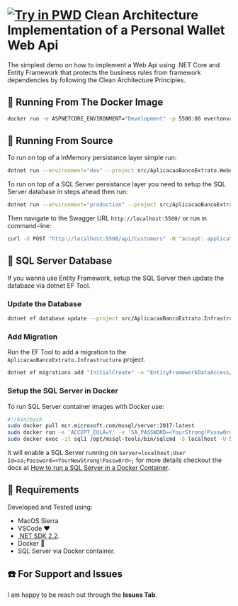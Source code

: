 # [![Try in PWD](https://raw.githubusercontent.com/play-with-docker/stacks/master/assets/images/button.png)](https://labs.play-with-docker.com/?stack=https://raw.githubusercontent.com/evertonvarago/clean-architecture-webapi-ef-core/master/src/docker-compose.yml&stack_name=clean-architecture-webapi-ef-core) Clean Architecture Implementation of a Personal Wallet Web Api

The simplest demo on how to implement a Web Api using .NET Core and Entity Framework that protects the business rules from framework dependencies by following the Clean Architecture Principles.

## :whale: Running From The Docker Image

```sh
docker run -e ASPNETCORE_ENVIRONMENT="Development" -p 5500:80 evertonvarago/clean-architecture-webapi-ef-core
```

## :rocket: Running From Source

To run on top of a InMemory persistance layer simple run:

```sh
dotnet run --environment="dev" --project src/AplicacaoBancoExtrato.WebApi/AplicacaoBancoExtrato.WebApi.csproj
```

To run on top of a SQL Server persistance layer you need to setup the SQL Server database in steps ahead then run:

```sh
dotnet run --environment="production" --project src/AplicacaoBancoExtrato.WebApi/AplicacaoBancoExtrato.WebApi.csproj
```

Then navigate to the Swagger URL `http://localhost:5500/` or run in command-line:

```sh
curl -X POST "http://localhost:5500/api/Customers" -H "accept: application/json" -H "Content-Type: application/json-patch+json" -d "{ \"personnummer\": \"198608178877\", \"name\": \"string\", \"initialAmount\": 440}"
```

## :floppy_disk: SQL Server Database

If you wanna use Entity Framework, setup the SQL Server then update the database via dotnet EF Tool.

### Update the Database

```sh
dotnet ef database update --project src/AplicacaoBancoExtrato.Infrastructure --startup-project src/AplicacaoBancoExtrato.WebApi
```

### Add Migration

Run the EF Tool to add a migration to the `AplicacaoBancoExtrato.Infrastructure` project.

```sh
dotnet ef migrations add "InitialCreate" -o "EntityFrameworkDataAccess/Migrations" --project src/AplicacaoBancoExtrato.Infrastructure --startup-project src/AplicacaoBancoExtrato.WebApi
```

### Setup the SQL Server in Docker

To run SQL Server container images with Docker use:

```sh
#!/bin/bash
sudo docker pull mcr.microsoft.com/mssql/server:2017-latest
sudo docker run -e 'ACCEPT_EULA=Y' -e 'SA_PASSWORD=<YourStrong!Passw0rd>' -p 1433:1433 --name sql1 -d mcr.microsoft.com/mssql/server:2017-latest
sudo docker exec -it sql1 /opt/mssql-tools/bin/sqlcmd -S localhost -U SA -P '<YourStrong!Passw0rd>' -Q 'ALTER LOGIN SA WITH PASSWORD="<YourNewStrong!Passw0rd>"'
```

It will enable a SQL Server running on `Server=localhost;User Id=sa;Password=<YourNewStrong!Passw0rd>;` for more details checkout the docs at [How to run a SQL Server in a Docker Container](https://docs.microsoft.com/en-us/sql/linux/quickstart-install-connect-docker?view=sql-server-2017).

## :checkered_flag: Requirements

Developed and Tested using:

* MacOS Sierra
* VSCode :heart:
* [.NET SDK 2.2](https://www.microsoft.com/net/download/dotnet-core/2.2).
* Docker :whale:
* SQL Server via Docker container.

## :telephone: For Support and Issues

I am happy to be reach out through the **Issues Tab**.
